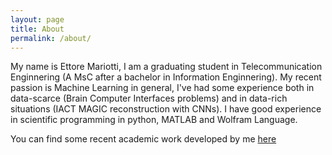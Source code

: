```yaml
---
layout: page
title: About
permalink: /about/
---
```


My name is Ettore Mariotti, I am a graduating student in Telecommunication Enginnering (A MsC after a bachelor in Information Enginnering).
My recent passion is Machine Learning in general, I've had some experience both in data-scarce (Brain Computer Interfaces problems) and in data-rich situations (IACT MAGIC reconstruction with CNNs).
I have good experience in scientific programming in python, MATLAB and Wolfram Language.

You can find some recent academic work developed by me [here](https://github.com/mrektor/works_collection)

